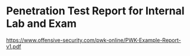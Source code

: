 # Penetration	Test	Report	for	Internal	Lab and	Exam
https://www.offensive-security.com/pwk-online/PWK-Example-Report-v1.pdf
